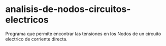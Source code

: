 # analisis-de-nodos-circuitos-electricos
Programa que permite encontrar las tensiones en los Nodos de un circuito electrico de corriente directa. 
